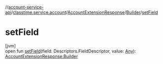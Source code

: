 //[account-service-api](../../../../index.md)/[classtime.service.account](../../index.md)/[AccountExtensionResponse](../index.md)/[Builder](index.md)/[setField](set-field.md)

# setField

[jvm]\
open fun [setField](set-field.md)(field: Descriptors.FieldDescriptor, value: [Any](https://kotlinlang.org/api/latest/jvm/stdlib/kotlin/-any/index.html)): [AccountExtensionResponse.Builder](index.md)
